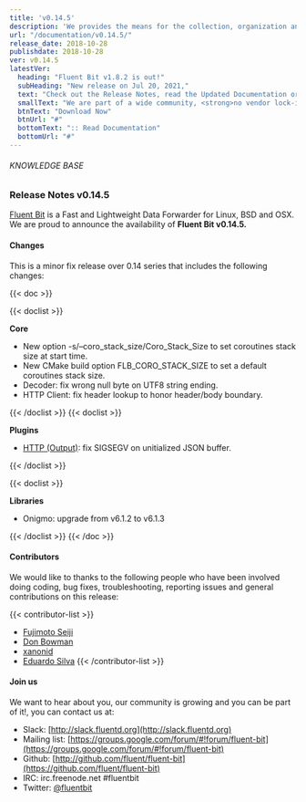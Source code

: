 ```yaml
---
title: 'v0.14.5'
description: 'We provides the means for the collection, organization and computerized retrieval of knowledgeand Lightweight Data Forwarder for Linux, BSD and OSX. We are proud to announce the availability of Fluent Bit v0.14.5.'
url: "/documentation/v0.14.5/"
release_date: 2018-10-28
publishdate: 2018-10-28
ver: v0.14.5
latestVer:
  heading: "Fluent Bit v1.8.2 is out!"
  subHeading: "New release on Jul 20, 2021,"
  text: "Check out the Release Notes, read the Updated Documentation or jump directly to the Downloads Section."
  smallText: "We are part of a wide community, <strong>no vendor lock-in.</strong>"
  btnText: "Download Now"
  btnUrl: "#"
  bottomText: ":: Read Documentation"
  bottomUrl: "#"
---
```



###### KNOWLEDGE BASE

### Release Notes v0.14.5

[Fluent Bit](https://fluentbit.io/) is a Fast and Lightweight Data Forwarder for Linux, BSD and OSX. We are proud to announce the availability of **Fluent Bit v0.14.5.**

#### Changes

This is a minor fix release over 0.14 series that includes the following changes:

{{< doc >}}

{{< doclist >}}

**Core**

* New option -s/–coro_stack_size/Coro_Stack_Size to set coroutines stack size at start time.
* New CMake build option FLB_CORO_STACK_SIZE to set a default coroutines stack size.
* Decoder: fix wrong null byte on UTF8 string ending.
* HTTP Client: fix header lookup to honor header/body boundary.

{{< /doclist >}}
{{< doclist >}}

**Plugins**

* [HTTP (Output)](https://docs.fluentbit.io/manual/output/http): fix SIGSEGV on unitialized JSON buffer.</li>

{{< /doclist >}}

{{< doclist >}}

**Libraries**

* Onigmo: upgrade from v6.1.2 to v6.1.3

{{< /doclist >}}
{{< /doc >}}

#### Contributors

We would like to thanks to the following people who have been involved doing coding, bug fixes, troubleshooting, reporting issues and general contributions on this release:

{{< contributor-list >}}

* [Fujimoto Seiji](https://github.com/fujimotos)
* [Don Bowman](https://github.com/donbowman)
* [xanonid](https://github.com/xanonid)
* [Eduardo Silva](https://github.com/edsiper)
{{< /contributor-list >}}

#### Join us

We want to hear about you, our community is growing and you can be part of it!, you can contact us at:

* Slack: [http://slack.fluentd.org](http://slack.fluentd.org)
* Mailing list: [https://groups.google.com/forum/#!forum/fluent-bit](https://groups.google.com/forum/#!forum/fluent-bit)
* Github: [http://github.com/fluent/fluent-bit](https://github.com/fluent/fluent-bit)
* IRC: irc.freenode.net #fluentbit
* Twitter: [@fluentbit](https://twitter.com/fluentbit)